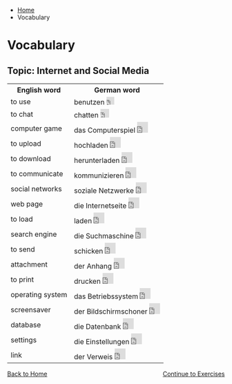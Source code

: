 <ul class="breadcrumb">
  <li><a href="index.html">Home</a></li>
  <li>Vocabulary</li>
</ul>
<h1>Vocabulary</h1>
<h2>Topic: Internet and Social Media</h2>


<table>
  <tr>
    <th>English word</th>
    <th>German word</th>
  </tr>
  <tr>
    <td>to use</td>
    <td>benutzen <iframe src="https://archive.org/embed/Benutzen" width="18" height="18" frameborder="0" webkitallowfullscreen="true" mozallowfullscreen="true" allowfullscreen></iframe></td>
  </tr>
  <tr>
    <td>to chat</td>
    <td>chatten <iframe src="https://archive.org/embed/Chatten" width="20" height="20" frameborder="0" webkitallowfullscreen="true" mozallowfullscreen="true" allowfullscreen></iframe></td>
  </tr>
  <tr>
    <td>computer game</td>
    <td>das Computerspiel <iframe src="https://archive.org/embed/DasComputerspiel" width="25" height="25" frameborder="0" webkitallowfullscreen="true" mozallowfullscreen="true" allowfullscreen></iframe></td>
  </tr>
  <tr>
    <td>to upload</td>
    <td>hochladen <iframe src="https://archive.org/embed/Hochladen" width="25" height="25" frameborder="0" webkitallowfullscreen="true" mozallowfullscreen="true" allowfullscreen></iframe></td>
  </tr>
  <tr>
    <td>to download</td>
    <td>herunterladen <iframe src="https://archive.org/embed/Herunterladen" width="25" height="25" frameborder="0" webkitallowfullscreen="true" mozallowfullscreen="true" allowfullscreen></iframe></td>
  </tr>
  <tr>
    <td>to communicate</td>
    <td>kommunizieren <iframe src="https://archive.org/embed/Kommunizieren" width="25" height="25" frameborder="0" webkitallowfullscreen="true" mozallowfullscreen="true" allowfullscreen></iframe></td>
  </tr>
  <tr>
    <td>social networks</td>
    <td>soziale Netzwerke <iframe src="https://archive.org/embed/SozialeNetzwerke" width="25" height="25" frameborder="0" webkitallowfullscreen="true" mozallowfullscreen="true" allowfullscreen></iframe></td>
  </tr>
  <tr>
    <td>web page</td>
    <td>die Internetseite <iframe src="https://archive.org/embed/DieInternetseite" width="25" height="25" frameborder="0" webkitallowfullscreen="true" mozallowfullscreen="true" allowfullscreen></iframe></td>
  </tr>
  <tr>
    <td>to load</td>
    <td>laden <iframe src="https://archive.org/embed/Laden_201801" width="25" height="25" frameborder="0" webkitallowfullscreen="true" mozallowfullscreen="true" allowfullscreen></iframe></td>
  </tr>
  <tr>
    <td>search engine</td>
    <td>die Suchmaschine <iframe src="https://archive.org/embed/DieSuchmaschine" width="25" height="25" frameborder="0" webkitallowfullscreen="true" mozallowfullscreen="true" allowfullscreen></iframe></td>
  </tr>
  <tr>
    <td>to send</td>
    <td>schicken <iframe src="https://archive.org/embed/Schicken" width="25" height="25" frameborder="0" webkitallowfullscreen="true" mozallowfullscreen="true" allowfullscreen></iframe></td>
  </tr>
  <tr>
    <td>attachment</td>
    <td>der Anhang <iframe src="https://archive.org/embed/DerAnhang" width="25" height="25" frameborder="0" webkitallowfullscreen="true" mozallowfullscreen="true" allowfullscreen></iframe></td>
  </tr>
  <tr>
    <td>to print</td>
    <td>drucken <iframe src="https://archive.org/embed/Drucken_201801" width="25" height="25" frameborder="0" webkitallowfullscreen="true" mozallowfullscreen="true" allowfullscreen></iframe></td>
  </tr>
  <tr>
    <td>operating system</td>
    <td>das Betriebssystem <iframe src="https://archive.org/embed/DasBetriebssystem" width="25" height="25" frameborder="0" webkitallowfullscreen="true" mozallowfullscreen="true" allowfullscreen></iframe></td>
  </tr>
  <tr>
    <td>screensaver</td>
    <td>der Bildschirmschoner <iframe src="https://archive.org/embed/DerBildschirmschoner" width="25" height="25" frameborder="0" webkitallowfullscreen="true" mozallowfullscreen="true" allowfullscreen></iframe></td>
  </tr>
  <tr>
    <td>database</td>
    <td>die Datenbank <iframe src="https://archive.org/embed/DieDatenbank" width="25" height="25" frameborder="0" webkitallowfullscreen="true" mozallowfullscreen="true" allowfullscreen></iframe></td>
  </tr>
  <tr>
    <td>settings</td>
    <td>die Einstellungen <iframe src="https://archive.org/embed/DieEinstellungen" width="25" height="25" frameborder="0" webkitallowfullscreen="true" mozallowfullscreen="true" allowfullscreen></iframe></td>
  </tr>
  <tr>
    <td>link</td>
    <td>der Verweis <iframe src="https://archive.org/embed/DerVerweis" width="25" height="25" frameborder="0" webkitallowfullscreen="true" mozallowfullscreen="true" allowfullscreen></iframe></td>
  </tr>
    
</table>













<p>
  <a style="float:left;" href="index.html">Back to Home</a>
  <a style="float:right;" href="page3.html">Continue to Exercises</a>
</p>
<div style="clear:both;"></div>
   
